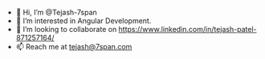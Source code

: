 - 👋 Hi, I’m @Tejash-7span
- 👀 I’m interested in Angular Development.
- 💞️ I’m looking to collaborate on https://www.linkedin.com/in/tejash-patel-871257164/
- 📫 Reach me at tejash@7span.com

<!---
Tejash-7span/Tejash-7span is a ✨ special ✨ repository because its `README.md` (this file) appears on your GitHub profile.
You can click the Preview link to take a look at your changes.
--->
